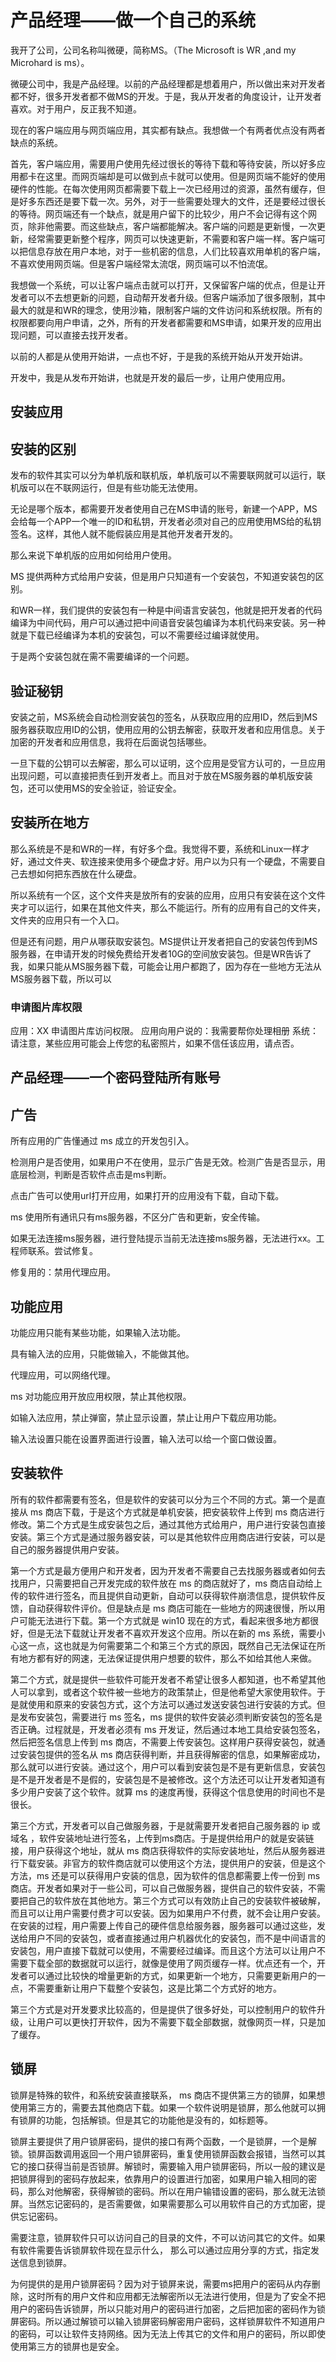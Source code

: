 # 产品经理——做一个自己的系统

我开了公司，公司名称叫微硬，简称MS。（The Microsoft is WR ,and my Microhard is ms）。

微硬公司中，我是产品经理。以前的产品经理都是想着用户，所以做出来对开发者都不好，很多开发者都不做MS的开发。于是，我从开发者的角度设计，让开发者喜欢。对于用户，反正我不知道。

<!-- csdn -->
<!--more-->

<div id="toc"></div>


现在的客户端应用与网页端应用，其实都有缺点。我想做一个有两者优点没有两者缺点的系统。

首先，客户端应用，需要用户使用先经过很长的等待下载和等待安装，所以好多应用都卡在这里。而网页端却是可以做到点卡就可以使用。但是网页端不能好的使用硬件的性能。在每次使用网页都需要下载上一次已经用过的资源，虽然有缓存，但是好多东西还是要下载一次。另外，对于一些需要处理大的文件，还是要经过很长的等待。网页端还有一个缺点，就是用户留下的比较少，用户不会记得有这个网页，除非他需要。而这些缺点，客户端都能解决。客户端的问题是更新慢，一次更新，经常需要更新整个程序，网页可以快速更新，不需要和客户端一样。客户端可以把信息存放在用户本地，对于一些机密的信息，人们比较喜欢用单机的客户端，不喜欢使用网页端。但是客户端经常太流氓，网页端可以不怕流氓。

我想做一个系统，可以让客户端点击就可以打开，又保留客户端的优点，但是让开发者可以不去想更新的问题，自动帮开发者升级。但客户端添加了很多限制，其中最大的就是和WR的理念，使用沙箱，限制客户端的文件访问和系统权限。所有的权限都要向用户申请，之外，所有的开发者都需要和MS申请，如果开发的应用出现问题，可以直接去找开发者。




以前的人都是从使用开始讲，一点也不好，于是我的系统开始从开发开始讲。

开发中，我是从发布开始讲，也就是开发的最后一步，让用户使用应用。

## 安装应用

## 安装的区别

发布的软件其实可以分为单机版和联机版，单机版可以不需要联网就可以运行，联机版可以在不联网运行，但是有些功能无法使用。

无论是哪个版本，都需要开发者使用自己在MS申请的账号，新建一个APP，MS会给每一个APP一个唯一的ID和私钥，开发者必须对自己的应用使用MS给的私钥签名。这样，其他人就不能假装应用是其他开发者开发的。

那么来说下单机版的应用如何给用户使用。

MS 提供两种方式给用户安装，但是用户只知道有一个安装包，不知道安装包的区别。

和WR一样，我们提供的安装包有一种是中间语言安装包，他就是把开发者的代码编译为中间代码，用户可以通过把中间语音安装包编译为本机代码来安装。另一种就是下载已经编译为本机的安装包，可以不需要经过编译就使用。

于是两个安装包就在需不需要编译的一个问题。

## 验证秘钥

安装之前，MS系统会自动检测安装包的签名，从获取应用的应用ID，然后到MS服务器获取应用ID的公钥，使用应用的公钥去解密，获取开发者和应用信息。关于加密的开发者和应用信息，我将在后面说包括哪些。

一旦下载的公钥可以去解密，那么可以证明，这个应用是受官方认可的，一旦应用出现问题，可以直接把责任到开发者上。而且对于放在MS服务器的单机版安装包，还可以使用MS的安全验证，验证安全。

## 安装所在地方

那么系统是不是和WR的一样，有好多个盘。我觉得不要，系统和Linux一样才好，通过文件夹、软连接来使用多个硬盘才好。用户以为只有一个硬盘，不需要自己去想如何把东西放在什么硬盘。

所以系统有一个区，这个文件夹是放所有的安装的应用，应用只有安装在这个文件夹才可以运行，如果在其他文件夹，那么不能运行。所有的应用有自己的文件夹，文件夹的应用只有一个入口。

但是还有问题，用户从哪获取安装包。MS提供让开发者把自己的安装包传到MS服务器，在申请开发的时候免费给开发者10G的空间放安装包。但是WR告诉了我，如果只能从MS服务器下载，可能会让用户都跑了，因为存在一些地方无法从MS服务器下载，所以可以


### 申请图片库权限

应用：XX 
申请图片库访问权限。
应用向用户说的：我需要帮你处理相册
系统：请注意，某些应用可能会上传您的私密照片，如果不信任该应用，请点否。






## 产品经理——一个密码登陆所有账号

## 广告

所有应用的广告懂通过 ms 成立的开发包引入。

检测用户是否使用，如果用户不在使用，显示广告是无效。检测广告是否显示，用底层检测，判断是否软件点击是ms判断。

点击广告可以使用url打开应用，如果打开的应用没有下载，自动下载。

ms 使用所有通讯只有ms服务器，不区分广告和更新，安全传输。

如果无法连接ms服务器，进行登陆提示当前无法连接ms服务器，无法进行xx。工程师联系。尝试修复。

修复用的：禁用代理应用。


## 功能应用

功能应用只能有某些功能，如果输入法功能。

具有输入法的应用，只能做输入，不能做其他。

代理应用，可以网络代理。

ms 对功能应用开放应用权限，禁止其他权限。

如输入法应用，禁止弹窗，禁止显示设置，禁止让用户下载应用功能。

输入法设置只能在设置界面进行设置，输入法可以给一个窗口做设置。

## 安装软件

所有的软件都需要有签名，但是软件的安装可以分为三个不同的方式。第一个是直接从 ms 商店下载，于是这个方式就是单机安装，把安装软件上传到 ms 商店进行修改。第二个方式是生成安装包之后，通过其他方式给用户，用户进行安装包直接安装。第三个方式是通过服务器安装，可以是其他软件应用商店进行安装，可以是自己的服务器提供用户安装。

第一个方式是最方便用户和开发者，因为开发者不需要自己去找服务器或者如何去找用户，只需要把自己开发完成的软件放在 ms 的商店就好了，ms 商店自动给上传的软件进行签名，而且提供自动更新，自动可以获得软件崩溃信息，提供软件反馈，自动获得软件评价。但是缺点是 ms 商店可能在一些地方的网速很慢，所以用户可能无法进行下载。第一个方式就是 win10 现在的方式，看起来很多地方都很好，但是无法下载就让开发者不喜欢开发这个应用。所以在新的 ms 系统，需要小心这一点，这也就是为何需要第二个和第三个方式的原因，既然自己无法保证在所有地方都有好的网速，无法保证提供用户想要的软件，那么不如给其他人来做。

第二个方式，就是提供一些软件可能开发者不希望让很多人都知道，也不希望其他人可以拿到，或者这个软件被一些地方的政策禁止，但是他希望大家使用软件。于是就使用和原来的安装包方式，这个方法可以通过发送安装包进行安装的方式。但是发布安装包，需要进行 ms 签名，ms 提供的软件安装必须判断安装包的签名是否正确。过程就是，开发者必须有 ms 开发证，然后通过本地工具给安装包签名，然后把签名信息上传到 ms 商店，不需要上传安装包。这样用户获得安装包，就通过安装包提供的签名从 ms 商店获得判断，并且获得解密的信息，如果解密成功，那么就可以进行安装。通过这个，用户可以看到安装包是不是有更新信息，安装包是不是开发者是不是假的，安装包是不是被修改。这个方法还可以让开发者知道有多少用户安装了这个软件。就算 ms 的速度再慢，获得这个信息使用的时间也不是很长。

第三个方式，开发者可以自己做服务器，于是就需要开发者把自己服务器的 ip 或域名 ，软件安装地址进行签名，上传到ms商店。于是提供给用户的就是安装链接，用户获得这个地址，就从 ms 商店获得软件的实际安装地址，然后从服务器进行下载安装。非官方的软件商店就可以使用这个方法，提供用户的安装，但是这个方法，ms 还是可以获得用户安装的信息，因为软件的信息都需要上传一份到 ms 商店。开发者如果对于一些公司，可以自己做服务器，提供自己的软件安装，不需要把自己的软件放在其他地方。第三个方式可以有效防止自己的安装软件被破解，而且可以让用户需要付费才可以安装。因为如果用户不付费，就不会让用户安装。在安装的过程，用户需要上传自己的硬件信息给服务器，服务器可以通过这些，发送给用户不同的安装包，或者直接通过用户机器优化的安装包，而不是中间语言的安装包，用户直接下载就可以使用，不需要经过编译。而且这个方法可以让用户不需要下载全部的数据就可以运行，就像是使用了网页缓存一样。优点还有一个，开发者可以通过比较快的增量更新的方式，如果更新一个地方，只需要更新用户的一点，不需要重新让用户下载整个安装包，这是比第二个方式好的地方。

第三个方式是对开发要求比较高的，但是提供了很多好处，可以控制用户的软件升级，让用户可以更快打开软件，因为不需要下载全部数据，就像网页一样，只是加了缓存。


## 锁屏

锁屏是特殊的软件，和系统安装直接联系， ms 商店不提供第三方的锁屏，如果想使用第三方的，需要去其他商店下载。如果一个软件说明是锁屏，那么他就可以拥有锁屏的功能，包括解锁。但是其它的功能他是没有的，如标题等。

锁屏主要提供了用户锁屏密码，提供的接口有两个函数，一个是锁屏，一个是解锁。锁屏函数调用返回一个用户锁屏密码，重复使用锁屏函数会报错，当然可以其它的接口获得当前是否锁屏。解锁时，需要输入用户锁屏密码，所以一般的建议是把锁屏得到的密码存放起来，依靠用户的设置进行加密，如果用户输入相同的密码，那么对他解密，获得解锁的密码。所以在用户输错设置的密码，那么就无法锁屏。当然忘记密码的，是否需要做，如果需要那么可以用软件自己的方式加密，提供忘记密码。

需要注意，锁屏软件只可以访问自己的目录的文件，不可以访问其它的文件。如果有软件需要告诉锁屏软件现在显示什么， 那么可以通过应用分享的方式，指定发送信息到锁屏。

为何提供的是用户锁屏密码？因为对于锁屏来说，需要ms把用户的密码从内存删除，这时所有的用户文件和应用都无法解密所以无法进行使用，但是为了安全不把用户的密码告诉锁屏，所以只能对用户的密码进行加密，之后把加密的密码作为锁屏密码。所以通过解锁可以输入锁屏密码解密用户密码，这样锁屏软件不知道用户的密码，可以让软件支持网络。因为无法上传其它的文件和用户的密码，所以即使使用第三方的锁屏也是安全。